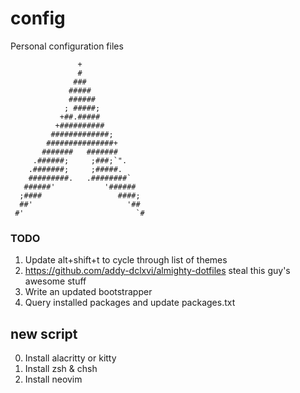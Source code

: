 # config
Personal configuration files

```
               +
               #
              ###
             #####
             ######
            ; #####;
           +##.#####
          +##########
         #############;
        ###############+
       #######   #######
     .######;     ;###;`".
    .#######;     ;#####.
    #########.   .########`
   ######'           '######
  ;####                 ####;
  ##'                     '##
 #'                         `#
```

### TODO
1. Update alt+shift+t to cycle through list of themes
2. https://github.com/addy-dclxvi/almighty-dotfiles steal this guy's awesome stuff
3. Write an updated bootstrapper
4. Query installed packages and update packages.txt

## new script
0. Install alacritty or kitty
1. Install zsh & chsh
2. Install neovim
